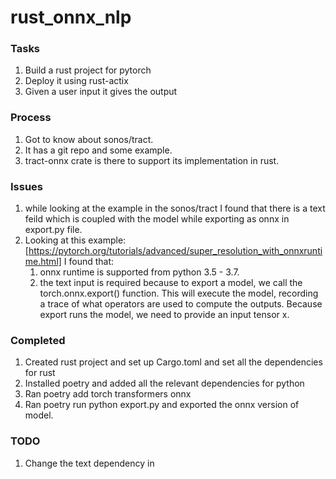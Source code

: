 # rust_onnx_nlp

### Tasks 
1. Build a rust project for pytorch
2. Deploy it using rust-actix
3. Given a user input it gives the output

### Process
1. Got to know about sonos/tract.
2. It has a git repo and some example.
3. tract-onnx crate is there to support its implementation in rust.

### Issues
1. while looking at the example in the sonos/tract I found that there is a text feild which is coupled with the model while exporting as onnx in export.py file.
2. Looking at this example: [https://pytorch.org/tutorials/advanced/super_resolution_with_onnxruntime.html] I found that:
   1. onnx runtime is supported from python 3.5 - 3.7.
   2. the text input is required because to export a model, we call the torch.onnx.export() function. This will execute the model, recording a trace of what operators are used to compute the outputs. Because export runs the model, we need to provide an input tensor x.

### Completed
1. Created rust project and set up Cargo.toml and set all the dependencies for rust 
2. Installed poetry and added all the relevant dependencies for python
3. Ran poetry add torch transformers onnx
4. Ran poetry run python export.py and exported the onnx version of model.

### TODO
1. Change the text dependency in 